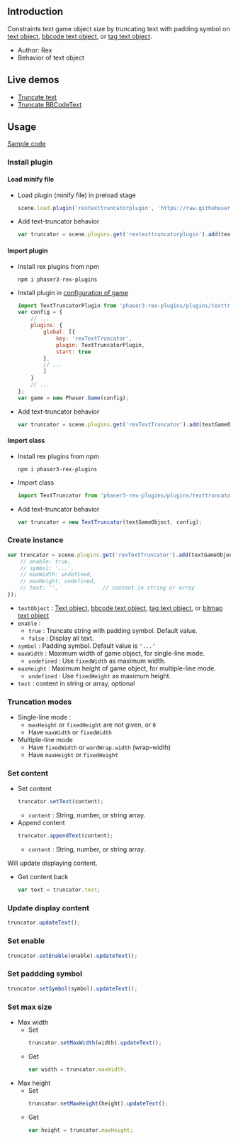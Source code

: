 ## Introduction

Constraints text game object size by truncating text with padding symbol on [text object](text.md), [bbcode text object](bbcodetext.md), or [tag text object](tagtext.md).

- Author: Rex
- Behavior of text object

## Live demos

- [Truncate text](https://codepen.io/rexrainbow/pen/bGPMjKx)
- [Truncate BBCodeText](https://codepen.io/rexrainbow/pen/eYwrjKO)

## Usage

[Sample code](https://github.com/rexrainbow/phaser3-rex-notes/tree/master/examples/texttruncator)

### Install plugin

#### Load minify file

- Load plugin (minify file) in preload stage
    ```javascript
    scene.load.plugin('rextexttruncatorplugin', 'https://raw.githubusercontent.com/rexrainbow/phaser3-rex-notes/master/dist/rextexttruncatorplugin.min.js', true);
    ```
- Add text-truncator behavior
    ```javascript
    var truncator = scene.plugins.get('rextexttruncatorplugin').add(textGameObject, config);
    ```

#### Import plugin

- Install rex plugins from npm
    ```
    npm i phaser3-rex-plugins
    ```
- Install plugin in [configuration of game](game.md#configuration)
    ```javascript
    import TextTruncatorPlugin from 'phaser3-rex-plugins/plugins/texttruncator-plugin.js';
    var config = {
        // ...
        plugins: {
            global: [{
                key: 'rexTextTruncator',
                plugin: TextTruncatorPlugin,
                start: true
            },
            // ...
            ]
        }
        // ...
    };
    var game = new Phaser.Game(config);
    ```
- Add text-truncator behavior
    ```javascript
    var truncator = scene.plugins.get('rexTextTruncator').add(textGameObject, config);
    ```

#### Import class

- Install rex plugins from npm
    ```
    npm i phaser3-rex-plugins
    ```
- Import class
    ```javascript
    import TextTruncator from 'phaser3-rex-plugins/plugins/texttruncator.js';
    ```
- Add text-truncator behavior
    ```javascript
    var truncator = new TextTruncator(textGameObject, config);
    ```

### Create instance

```javascript
var truncator = scene.plugins.get('rexTextTruncator').add(textGameObject, {
    // enable: true,
    // symbol: '...',
    // maxWidth: undefined,
    // maxHeight: undefined,
    // text: '',              // content in string or array
});
```

- `textObject` : [Text object](text.md), [bbcode text object](bbcodetext.md), [tag text object](tagtext.md), or [bitmap text object](bitmaptext.md)
- `enable` :
    - `true` : Truncate string with padding symbol. Default value.
    - `false` : Display all text.
- `symbol` : Padding symbol. Default value is `'...'`
- `maxWidth` : Maximum width of game object, for single-line mode.
    - `undefined` : Use `fixedWidth` as maximum width.
- `maxHeight` : Maximum height of game object, for multiple-line mode.
    - `undefined` : Use `fixedHeight` as maximum height.
- `text` : content in string or array, optional

### Truncation modes

- Single-line mode :
    - `maxHeight` or `fixedHeight` are not given, or `0`
    - Have `maxWidth` or `fixedWidth`
- Multiple-line mode
    - Have `fixedWidth` or `wordWrap.width` (wrap-width)
    - Have `maxHeight` or `fixedHeight`

### Set content

- Set content
    ```javascript
    truncator.setText(content);
    ```
    - `content` : String, number, or string array.
- Append content
    ```javascript
    truncator.appendText(content);
    ```
    - `content` : String, number, or string array.

Will update displaying content.


- Get content back
    ```javascript
    var text = truncator.text;
    ```

### Update display content

```javascript
truncator.updateText();
```

### Set enable

```javascript
truncator.setEnable(enable).updateText();
```

### Set paddding symbol

```javascript
truncator.setSymbol(symbol).updateText();
```

### Set max size

- Max width
    - Set
        ```javascript
        truncator.setMaxWidth(width).updateText();
        ```
    - Get
        ```javascript
        var width = truncator.maxWidth;
        ```
- Max height
    - Set
        ```javascript
        truncator.setMaxHeight(height).updateText();
        ```
    - Get
        ```javascript
        var height = truncator.maxHeight;
        ```
